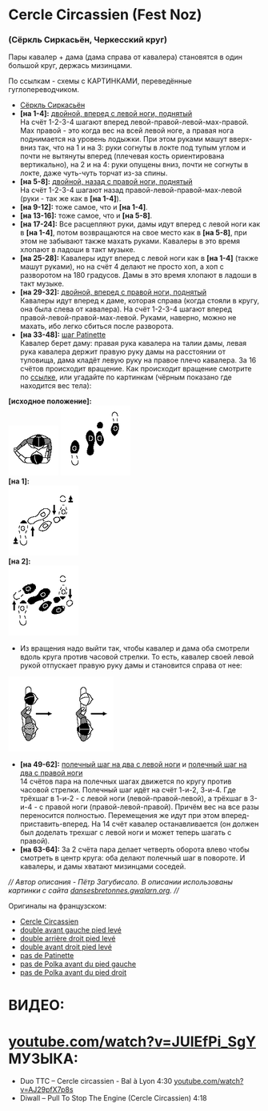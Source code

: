 # Cercle Circassien (Fest Noz)
### (Сёркль Сиркасьён, Черкесский круг)

Пары кавалер + дама (дама справа от кавалера) становятся в один большой круг, держась мизинцами.

По ссылкам - схемы с КАРТИНКАМИ, переведённые гуглопереводчиком.

- [Сёркль Сиркасьён](https://translate.google.ru/translate?sl=auto&tl=ru&js=y&prev=_t&hl=en&ie=UTF-8&u=http%3A%2F%2Fdansesbretonnes.gwalarn.org%2Fdanses%2Fcercle_circassien.html&edit-text=)
- **[на 1-4]:** [двойной, вперед с левой ноги, поднятый](https://translate.google.ru/translate?hl=en&sl=fr&tl=ru&u=http%3A%2F%2Fdansesbretonnes.gwalarn.org%2Fbases%2Fdouble_avant_gauche_pied_leve.html)  
  На счёт 1-2-3-4 шагают вперед левой-правой-левой-мах-правой. Мах правой - это когда вес на всей левой ноге, а правая нога поднимается на уровень лодыжки. При этом руками машут вверх-вниз так, что на 1 и на 3: руки согнуты в локте под тупым углом и почти не вытянуты вперед (плечевая кость ориентирована вертикально), на 2 и на 4: руки опущены вниз, почти не согнуты в локте, даже чуть-чуть торчат из-за спины.
- **[на 5-8]:** [двойной, назад с правой ноги, поднятый](https://translate.google.ru/translate?hl=en&sl=fr&tl=ru&u=http%3A%2F%2Fdansesbretonnes.gwalarn.org%2Fbases%2Fdouble_arriere_droit_pied_leve.html)  
  На счёт 1-2-3-4 шагают назад правой-левой-правой-мах-левой (руки - так же как в **[на 1-4]**).
- **[на 9-12]:** тоже самое, что и **[на 1-4]**.
- **[на 13-16]:** тоже самое, что и **[на 5-8]**.
- **[на 17-24]:** Все расцепляют руки, дамы идут вперед с левой ноги как в **[на 1-4]**, потом возвращаются на свое место как в **[на 5-8]**, при этом не забывают также махать руками. Кавалеры в это время хлопают в ладоши в такт музыке.
- **[на 25-28]:** Кавалеры идут вперед с левой ноги как в **[на 1-4]** (также машут руками), но на счёт 4 делают не просто хоп, а хоп с разворотом на 180 градусов. Дамы в это время хлопают в ладоши в такт музыке.
- **[на 29-32]:** [двойной, вперед с правой ноги, поднятый](https://translate.google.ru/translate?hl=en&sl=fr&tl=ru&u=http%3A%2F%2Fdansesbretonnes.gwalarn.org%2Fbases%2Fdouble_avant_droit_pied_leve.html)  
  Кавалеры идут вперед к даме, которая справа (когда стояли в кругу, она была слева от кавалера). На счёт 1-2-3-4 шагают вперед правой-левой-правой-мах-левой. Руками, наверно, можно не махать, ибо легко сбиться после разворота.
- **[на 33-48]:** [шаг Patinette](https://translate.google.ru/translate?hl=en&sl=fr&tl=ru&u=http%3A%2F%2Fdansesbretonnes.gwalarn.org%2Fbases%2Fpas_de_patinette.html)  
  Кавалер берет даму: правая рука кавалера на талии дамы, левая рука кавалера держит правую руку дамы на расстоянии от туловища, дама кладёт левую руку на правое плечо кавалера. За 16 счётов происходит вращение. Как происходит вращение смотрите по [ссылке](https://translate.google.ru/translate?hl=en&sl=fr&tl=ru&u=http%3A%2F%2Fdansesbretonnes.gwalarn.org%2Fbases%2Fpas_de_patinette.html), или угадайте по картинкам (чёрным показано где находится вес тела):

**[исходное положение]:**  
![dansesbretonnes.gwalarn.org/bases/images/danse_de_salon.gif](cercle-circassien/danse_de_salon.png) ![dansesbretonnes.gwalarn.org/bases/images/pas_de_patinette_depart.gif](cercle-circassien/pas_de_patinette_depart.png)  
**[на 1]:**  
![dansesbretonnes.gwalarn.org/bases/images/pas_de_patinette_1.gif](cercle-circassien/pas_de_patinette_1.png)  
**[на 2]:**  
![dansesbretonnes.gwalarn.org/bases/images/pas_de_patinette_2.gif](cercle-circassien/pas_de_patinette_2.png)

- Из вращения надо выйти так, чтобы кавалер и дама оба смотрели вдоль круга против часовой стрелки. То есть, кавалер своей левой рукой отпускает правую руку дамы и становится справа от нее:

![dansesbretonnes.gwalarn.org/danses/images_am/cercle_circassien_promenade_1.gif](cercle-circassien/cercle_circassien_promenade_1.png)

- **[на 49-62]:** [полечный шаг на два с левой ноги](https://translate.google.ru/translate?hl=en&sl=fr&tl=ru&u=http%3A%2F%2Fdansesbretonnes.gwalarn.org%2Fbases%2Fpas_de_polka_avant_gauche.html) и [полечный шаг на два с правой ноги](https://translate.google.ru/translate?hl=en&sl=fr&tl=ru&u=http%3A%2F%2Fdansesbretonnes.gwalarn.org%2Fbases%2Fpas_de_polka_avant_droit.html)  
  14 счётов пара на полечных шагах движется по кругу против часовой стрелки. Полечный шаг идёт на счёт 1-и-2, 3-и-4. Где трёхшаг в 1-и-2 - с левой ноги (левой-правой-левой), а трёхшаг в 3-и-4 - с правой ноги (правой-левой-правой). Причём вес на все разы переносится полностью. Перемещения же идут при этом вперед-приставить-вперед. На 14 счёт кавалер останавливается (он должен был доделать трехшаг с левой ноги и может теперь шагать с правой). 
- **[на 63-64]:** За 2 счёта пара делает четверть оборота влево чтобы смотреть в центр круга: оба делают полечный шаг в повороте. И кавалеры, и дамы хватают мизинцами соседей.

_// Автор описания - Пётр Загубисало. В описании использованы картинки с сайта [dansesbretonnes.gwalarn.org](http://dansesbretonnes.gwalarn.org). //_

Оригиналы на французском:

- [Cercle Circassien](http://dansesbretonnes.gwalarn.org/danses/cercle_circassien.html)
- [double avant gauche pied levé](http://dansesbretonnes.gwalarn.org/bases/double_avant_gauche_pied_leve.html)
- [double arrière droit pied levé](http://dansesbretonnes.gwalarn.org/bases/double_arriere_droit_pied_leve.html)
- [double avant droit pied levé](http://dansesbretonnes.gwalarn.org/bases/double_avant_droit_pied_leve.html)
- [pas de Patinette](http://dansesbretonnes.gwalarn.org/bases/pas_de_patinette.html)
- [pas de Polka avant du pied gauche](http://dansesbretonnes.gwalarn.org/bases/pas_de_polka_avant_gauche.html)
- [pas de Polka avant du pied droit](http://dansesbretonnes.gwalarn.org/bases/pas_de_polka_avant_droit.html)

ВИДЕО:
======
[youtube.com/watch?v=JUIEfPi_SgY](https://www.youtube.com/watch?v=JUIEfPi_SgY)
МУЗЫКА:
=======
- Duo TTC – Cercle circassien - Bal à Lyon 4:30 [youtube.com/watch?v=AJ29pfX7p8s](https://www.youtube.com/watch?v=AJ29pfX7p8s)
- Diwall – Pull To Stop The Engine (Cercle Circassien) 4:18
